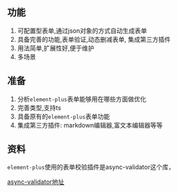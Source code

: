 ## 功能
1. 可配置型表单,通过json对象的方式自动生成表单
2. 具备完善的功能,表单验证,动态删减表单, 集成第三方插件
3. 用法简单,扩展性好,便于维护
4. 多场景

## 准备
1. 分析`element-plus`表单能够用在哪些方面做优化
2. 完善类型,支持ts
3. 具备原有的`element-plus`表单功能
4. 集成第三方插件: markdown编辑器,富文本编辑器等等

## 资料
`element-plus`使用的表单校验插件是async-validator这个库， 

[async-validator地址](https://github.com/yiminghe/async-validator/blob/master/src/interface.ts)